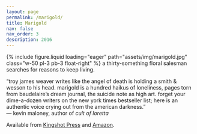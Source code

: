 ```yaml
---
layout: page
permalink: /marigold/
title: Marigold
nav: false
nav_order: 3
description: 2016
---
```


{% include figure.liquid loading="eager" path="assets/img/marigold.jpg" class="w-50 pl-3 pb-3 float-right" %}
a thirty-something floral salesman searches for reasons to keep living.

<p class="lead">“troy james weaver writes like the angel of death is holding a smith & wesson to his head. marigold is a hundred haikus of loneliness, pages torn from baudelaire’s dream journal, the suicide note as high art. forget your dime-a-dozen writers on the new york times bestseller list; here is an authentic voice crying out from the american darkness.”<br />— kevin maloney, author of <em>cult of loretta</em></p>

Available from [Kingshot Press](https://www.kingshotpress.com/shop/marigold-by-troy-james-weaver) and [Amazon](https://www.amazon.com/Marigold-Troy-James-Weaver/dp/0997251808).
